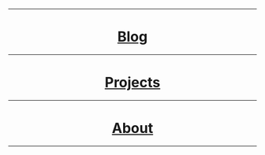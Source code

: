 * * *
# <center> <b> <a href="https://shea08.github.io/blog">Blog</a></b></center>
* * *
# <center> <b> <a href="https://shea08.github.io/projects">Projects</a></b></center>
* * *
# <center> <b> <a href="https://shea08.github.io/about">About</a></b></center>
* * *
